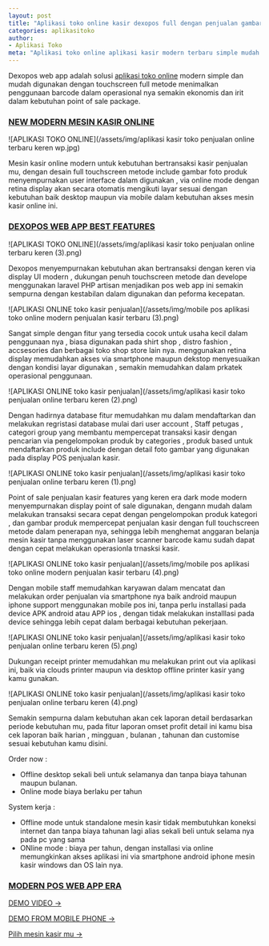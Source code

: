 ```yaml
---
layout: post
title: "Aplikasi toko online kasir dexopos full dengan penjualan gambar foto produk"
categories: aplikasitoko
author:
- Aplikasi Toko
meta: "Aplikasi toko online aplikasi kasir modern terbaru simple mudah digunakan dengan penjualan bergambar"
---
```

Dexopos web app adalah solusi [aplikasi toko online](/aplikasitoko/2020/06/12/dx.html) modern simple dan mudah digunakan dengan touchscreen full metode menimalkan penggunaan barcode dalam operasional nya semakin ekonomis dan irit dalam kebutuhan point of sale package.


### **[NEW MODERN MESIN KASIR ONLINE](/aplikasitoko/2020/06/12/dx.html)**

![APLIKASI TOKO ONLINE](/assets/img/aplikasi kasir toko penjualan online terbaru keren wp.jpg)

Mesin kasir online modern untuk kebutuhan bertransaksi kasir penjualan mu, dengan desain full touchscreen metode include gambar foto produk menyempurnakan user interface dalam digunakan , via online mode dengan retina display akan secara otomatis mengikuti layar sesuai dengan kebutuhan baik desktop maupun via mobile dalam kebutuhan akses mesin kasir online ini.


### **[DEXOPOS WEB APP BEST FEATURES](/aplikasitoko/2020/06/12/dx.html)**

![APLIKASI TOKO ONLINE](/assets/img/aplikasi kasir toko penjualan online terbaru keren (3).png)

Dexopos menyempurnakan kebutuhan akan bertransaksi dengan keren via display UI modern , dukungan penuh touchscreen metode dan develope menggunakan laravel PHP artisan menjadikan pos web app ini semakin sempurna dengan kestabilan dalam digunakan dan peforma kecepatan. 

![APLIKASI ONLINE toko kasir penjualan](/assets/img/mobile pos aplikasi toko online modern  penjualan kasir terbaru (3).png)

Sangat simple dengan fitur yang tersedia cocok untuk usaha kecil dalam penggunaan nya , biasa digunakan pada shirt shop , distro fashion , accsesories dan berbagai toko shop store lain nya. menggunakan retina display memudahkan akses via smartphone maupun dekstop menyesuaikan dengan kondisi layar digunakan , semakin memudahkan dalam prkatek operasional penggunaan.

![APLIKASI ONLINE toko kasir penjualan](/assets/img/aplikasi kasir toko penjualan online terbaru keren (2).png)

Dengan hadirnya database fitur memudahkan mu dalam mendaftarkan dan melakukan regristasi database mulai dari user account , Staff petugas , categori group yang membantu mempercepat transaksi kasir dengan pencarian via pengelompokan produk by categories , produk based untuk mendaftarkan produk include dengan detail foto gambar yang digunakan pada display POS penjualan kasir.

![APLIKASI ONLINE toko kasir penjualan](/assets/img/aplikasi kasir toko penjualan online terbaru keren (1).png)

Point of sale penjualan kasir features yang keren era dark mode modern menyempurnakan display point of sale digunakan, dengann mudah dalam melakukan transaksi secara cepat dengan pengelompokan produk kategori , dan gambar produk mempercepat penjualan kasir dengan full touchscreen metode dalam penerapan nya, sehingga lebih menghemat anggaran belanja mesin kasir tanpa menggunakan laser scanner barcode kamu sudah dapat dengan cepat melakukan operasionla trnasksi kasir.


![APLIKASI ONLINE toko kasir penjualan](/assets/img/mobile pos aplikasi toko online modern  penjualan kasir terbaru (4).png)

Dengan mobile staff memudahkan karyawan dalam mencatat dan melakukan order penjualan via smartphone nya baik android maupun iphone support menggunakan mobile pos ini, tanpa perlu installasi pada device APK android atau APP ios , dengan tidak melakukan installlasi pada device sehingga lebih cepat dalam berbagai kebutuhan pekerjaan.

![APLIKASI ONLINE toko kasir penjualan](/assets/img/aplikasi kasir toko penjualan online terbaru keren (5).png)

Dukungan receipt printer memudahkan mu melakukan print out via aplikasi ini, baik via clouds printer maupun via desktop offline printer kasir yang kamu gunakan.

![APLIKASI ONLINE toko kasir penjualan](/assets/img/aplikasi kasir toko penjualan online terbaru keren (4).png)

Semakin sempurna dalam kebutuhan akan cek laporan detail berdasarkan periode kebutuhan mu, pada fitur laporan omset profit detail ini kamu bisa cek laporan baik harian , mingguan , bulanan , tahunan dan customise sesuai kebutuhan kamu disini. 


Order now :
+ Offline desktop sekali beli untuk selamanya dan tanpa biaya tahunan maupun bulanan.
+ Online mode biaya berlaku per tahun

System kerja :
+ Offline mode untuk standalone mesin kasir tidak membutuhkan koneksi internet dan tanpa biaya tahunan lagi alias sekali beli untuk selama nya pada pc yang sama
+ ONline mode : biaya per tahun, dengan installasi via online memungkinkan akses aplikasi ini via smartphone android iphone mesin kasir windows dan OS lain nya.


### **[MODERN POS WEB APP ERA](/aplikasitoko/2020/06/12/dx.html)**



[DEMO VIDEO →](https://www.youtube.com/watch?v=kjDh1BhSvz0&t=9s)

[DEMO FROM MOBILE PHONE →](https://www.youtube.com/watch?v=1PWUy4woxSM&t=11s)

[Pilih mesin kasir mu →](/hardware)
